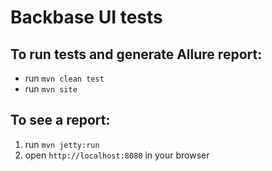 # Backbase UI tests

## To run tests and generate Allure report:

* run `mvn clean test`
* run `mvn site`

## To see a report:

1. run `mvn jetty:run`
2. open `http://localhost:8080` in your browser
